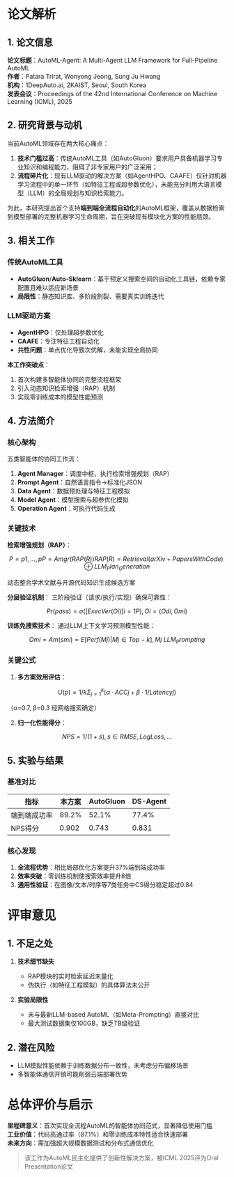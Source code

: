 # 论文解析

## 1. 论文信息
**论文标题**：AutoML-Agent: A Multi-Agent LLM Framework for Full-Pipeline AutoML  
**作者**：Patara Trirat, Wonyong Jeong, Sung Ju Hwang  
**机构**：1DeepAuto.ai, 2KAIST, Seoul, South Korea  
**发表会议**：Proceedings of the 42nd International Conference on Machine Learning (ICML), 2025  

## 2. 研究背景与动机
当前AutoML领域存在两大核心痛点：  
1. **技术门槛过高**：传统AutoML工具（如AutoGluon）要求用户具备机器学习专业知识和编程能力，阻碍了非专家用户的广泛采用；  
2. **流程碎片化**：现有LLM驱动的解决方案（如AgentHPO、CAAFE）仅针对机器学习流程中的单一环节（如特征工程或超参数优化），未能充分利用大语言模型（LLM）的全局规划与知识检索能力。  

为此，本研究提出首个支持**端到端全流程自动化**的AutoML框架，覆盖从数据检索到模型部署的完整机器学习生命周期，旨在突破现有模块化方案的性能瓶颈。

## 3. 相关工作
### 传统AutoML工具
- **AutoGluon**/**Auto-Sklearn**：基于预定义搜索空间的自动化工具链，依赖专家配置且难以适应新场景  
- **局限性**：静态知识库、多阶段割裂、需要真实训练迭代  

### LLM驱动方案
- **AgentHPO**：仅处理超参数优化  
- **CAAFE**：专注特征工程自动化  
- **共性问题**：单点优化导致次优解，未能实现全局协同  

**本工作突破点**：
1. 首次构建多智能体协同的完整流程框架  
2. 引入动态知识检索增强（RAP）机制  
3. 实现零训练成本的模型性能预测  

## 4. 方法简介
### 核心架构
五类智能体的协同工作流：
1. **Agent Manager**：调度中枢，执行检索增强规划（RAP）
2. **Prompt Agent**：自然语言指令→标准化JSON
3. **Data Agent**：数据预处理与特征工程模拟
4. **Model Agent**：模型搜索与超参优化模拟  
5. **Operation Agent**：可执行代码生成  

### 关键技术
**检索增强规划（RAP）**：
```math
P = {p1,...,pP} = Amgr( RAP(R) )  
RAP(R) = Retrieval(arXiv+PapersWithCode) ⊕ LLM_Plan_Generation
```
动态整合学术文献与开源代码知识生成候选方案

**分层验证机制**：
三阶段验证（请求/执行/实现）确保可靠性：
```math
Pr(pass) = σ( [ExecVer(Oi)]i=1P ), Oi = (Odi, Omi)
```

**训练免搜索技术**：
通过LLM上下文学习预测模型性能：
```math
Omi = Am(smi) = E[Perf(Mj)|Mj∈Top-k], Mj ~ LLM_Prompting
```

### 关键公式
1. **多方案效用评估**：
```math
U(p) = 1/k Σ_{j=1}^k (α·ACCj + β·1/Latencyj)
```
（α=0.7, β=0.3 经网格搜索确定）

2. **归一化性能得分**：
```math
NPS = 1 / (1 + s), s ∈ {RMSE, LogLoss,...}
```

## 5. 实验与结果
### 基准对比
| 指标       | 本方案 | AutoGluon | DS-Agent |
|-----------|-------|----------|---------|
| 端到端成功率 | 89.2% | 52.1%    | 77.4%   |
| NPS得分    | 0.902 | 0.743    | 0.831   |

### 核心发现
1. **全流程优势**：相比局部优化方案提升37%端到端成功率
2. **效率突破**：零训练机制使搜索效率提升8倍
3. **通用性验证**：在图像/文本/时序等7类任务中CS得分稳定超过0.84

# 评审意见

## 1. 不足之处
1. **技术细节缺失**  
   - RAP模块的实时检索延迟未量化  
   - 伪执行（如特征工程模拟）的具体算法未公开

2. **实验局限性**  
   - 未与最新LLM-based AutoML（如Meta-Prompting）直接对比  
   - 最大测试数据集仅100GB，缺乏TB级验证

## 2. 潜在风险
- LLM模拟性能依赖于训练数据分布一致性，未考虑分布偏移场景  
- 多智能体通信开销可能削弱云端部署优势

# 总体评价与启示
**里程碑意义**：首次实现全流程AutoML的智能体协同范式，显著降低使用门槛  
**工业价值**：代码高通过率（87.1%）和零训练成本特性适合快速部署  
**未来方向**：需加强超大规模数据测试和分布式通信优化  

> 该工作为AutoML民主化提供了创新性解决方案，被ICML 2025评为Oral Presentation论文